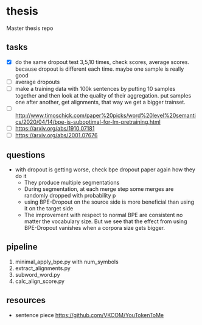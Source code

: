 # thesis

Master thesis repo

## tasks

* [X] do the same dropout test 3,5,10 times, check scores, average scores. because dropout is different each time. maybe one sample is really good
* [ ] average dropouts
* [ ] make a training data with 100k sentences by putting 10 samples together and then look at the quality of their aggregation. put samples one after another, get alignments, that way we get a bigger trainset.
* [ ] http://www.timoschick.com/paper%20picks/word%20level%20semantics/2020/04/14/bpe-is-suboptimal-for-lm-pretraining.html
* [ ] https://arxiv.org/abs/1910.07181
* [ ] https://arxiv.org/abs/2001.07676

## questions

* with dropout is getting worse, check bpe dropout paper again how they do it
  * They produce multiple segmentations
  * During segmentation, at each merge step some merges are randomly dropped with probability p
  * using BPE-Dropout on the source side is more beneficial than using it on the target side
  * The improvement with respect to normal BPE are consistent no matter the vocabulary size. But we see that the effect from using BPE-Dropout vanishes when a corpora size gets bigger.

## pipeline

1. minimal_apply_bpe.py with num_symbols
2. extract_alignments.py
3. subword_word.py
4. calc_align_score.py

## resources

* sentence piece <https://github.com/VKCOM/YouTokenToMe>
